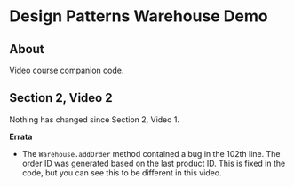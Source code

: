 # Design Patterns Warehouse Demo

## About

Video course companion code.

## Section 2, Video 2

Nothing has changed since Section 2, Video 1.

**Errata**

* The `Warehouse.addOrder` method contained a bug in the 102th line.
The order ID was generated based on the last product ID.
This is fixed in the code, but you can see this to be different in this video.
